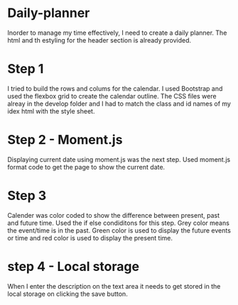 # Daily-planner
Inorder to manage my time effectively, I need to create a daily planner. 
The html and th estyling for the header section is already provided. 
# Step 1 
I tried to build the rows and colums for the calendar. I used Bootstrap and used the flexbox grid to create the calendar outline. The CSS files were alreay in the develop folder and I had to match the class and id names of my idex html with the style sheet. 

# Step 2 - Moment.js
Displaying current date using moment.js was the next step. Used moment.js format code to get the page to show the current date. 

# Step 3
Calender was color coded to show the difference between present, past and future time. Used the if else condiditons for this step. Grey color means the event/time is in the past. Green color is used to display the future events or time and red color is used to display the present time. 

# step 4 - Local storage 
When I enter the description on the text area it needs to get stored in the local storage on clicking the save button. 